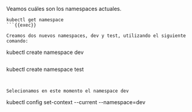Veamos cuáles son los namespaces actuales.

```
kubectl get namespace
```{{exec}}

Creamos dos nuevos namespaces, dev y test, utilizando el siguiente comando: 

```
kubectl create namespace dev
```{{exec}}

```
kubectl create namespace test
```{{exec}}


Selecionamos en este momento el namespace dev

```
kubectl config set-context --current --namespace=dev
```{{exec}}